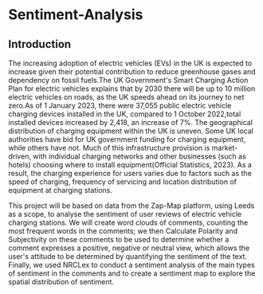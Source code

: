 # Sentiment-Analysis
## Introduction
The increasing adoption of electric vehicles (EVs) in the UK is expected to increase given their potential contribution to reduce greenhouse gases and dependency on fossil fuels.The UK Government's Smart Charging Action Plan for electric vehicles explains that by 2030 there will be up to 10 million electric vehicles on roads, as the UK speeds ahead on its journey to net zero.As of 1 January 2023, there were 37,055 public electric vehicle charging devices installed in the UK, compared to 1 October 2022,total installed devices increased by 2,418, an increase of 7%. The geographical distribution of charging equipment within the UK is uneven. Some UK local authorities have bid for UK government funding for charging equipment, while others have not. Much of this infrastructure provision is market-driven, with individual charging networks and other businesses (such as hotels) choosing where to install equipment(Official Statistics, 2023). As a result, the charging experience for users varies due to factors such as the speed of charging, frequency of servicing and location distribution of equipment at charging stations.

This project will be based on data from the Zap-Map platform, using Leeds as a scope, to analyse the sentiment of user reviews of electric vehicle charging stations. We will create word clouds of comments, counting the most frequent words in the comments; we then Calculate Polarity and Subjectivity on these comments to be used to determine whether a comment expresses a positive, negative or neutral view, which allows the user's attitude to be determined by quantifying the sentiment of the text. Finally, we used NRCLex to conduct a sentiment analysis of the main types of sentiment in the comments and to create a sentiment map to explore the spatial distribution of sentiment.

  
